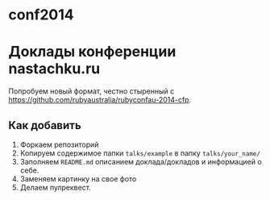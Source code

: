 conf2014
========

# Доклады конференции nastachku.ru

Попробуем новый формат, честно стыренный с https://github.com/rubyaustralia/rubyconfau-2014-cfp.

## Как добавить

1. Форкаем репозиторий
2. Копируем содержимое папки `talks/example` в папку `talks/your_name/`
3. Заполняем `README.md` описанием доклада/докладов и информацией о себе.
4. Заменяем картинку на свое фото
5. Делаем пулреквест.

